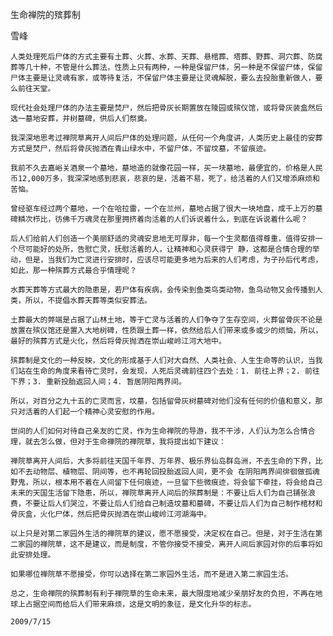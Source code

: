 生命禅院的殡葬制

雪峰


    人类处理死后尸体的方式主要有土葬、火葬、水葬、天葬、悬棺葬、塔葬、野葬、洞穴葬、防腐葬等几十种，不管是什么葬法，性质上只有两种，一种是保留尸体，另一种是不保留尸体，保留尸体主要是让灵魂有家，或等待复活，不保留尸体主要是让灵魂解脱，要么去投胎重新做人，要么前往天堂。

    现代社会处理尸体的办法主要是焚尸，然后把骨灰长期置放在陵园或殡仪馆，或将骨灰装盒然后选一墓地安葬，并树墓碑，供后人们祭奠。

    我深深地思考过禅院草离开人间后尸体的处理问题，从任何一个角度讲，人类历史上最佳的安葬方式是焚尸，然后将骨灰抛洒在青山绿水中，不留尸体，不留坟墓，不留痕迹。

    我前不久去嘉峪关酒泉一个墓地，墓地造的就像花园一样，买一块墓地，最便宜的，价格是人民币12,000万多，我深深地感到悲哀，悲哀的是，活着不易，死了，给活着的人们又增添麻烦和苦恼。

    曾经驱车经过两个墓地，一个在哈拉雷，一个在兰州，墓地占据了很大一块地盘，成千上万的墓碑鳞次栉比，彷佛千万魂灵在那里拥挤着向活着的人们诉说着什么，到底在诉说着什么呢？

    后人们给前人们创造一个美丽舒适的灵魂安息地无可厚非，每一个生灵都值得尊重，值得安排一个尽可能好的处所，告慰亡灵，抚慰活着的人，让精神和心灵获得宁 静，这都是合情合理的举动，但是，当我们为亡灵进行安排时，应该尽可能更多地为后来的人们考虑，为子孙后代考虑，如此，那一种殡葬方式最合乎情理呢？

    水葬天葬等方式最大的隐患是，若尸体有疾病，会传染到鱼类鸟类动物，鱼鸟动物又会传播到人类，所以，不提倡水葬天葬等类似安葬法。

    土葬最大的弊端是占据了山林土地，等于亡灵与活着的人们争夺了生存空间，火葬留骨灰不论是放置在殡仪馆还是置入大地树碑，性质跟土葬一样，依然给后人们带来或多或少的烦恼，所以，最好的殡葬方式是火化，然后将骨灰抛洒在崇山峻岭江河大地中。

    殡葬制是文化的一种反映，文化的形成基于人们对大自然、人类社会、人生生命等的认识，当我们站在生命的角度来看待亡灵时，会发现，人死后灵魂前往四个去处：1. 前往上界；2. 前往下界；3. 重新投胎返回人间；4. 暂居阴阳两界间。

    所以，对百分之九十五的亡灵而言，坟墓，包括留骨灰树墓碑对他们没有任何的价值和意义，那只对活着的人们起一个精神心灵安慰的作用。

    世间的人们如何对待自己亲友的亡灵，作为生命禅院的导游，我不干涉，人们认为怎么合情合理，就去怎么做，但对于生命禅院的禅院草，我将提出如下建议：

    禅院草离开人间后，大多将前往天国千年界、万年界、极乐界仙岛群岛洲，不去生命的下界，比如不去动物层、植物层、阴间等，也不再轮回投胎返回人间，更不会 在阴阳两界间徘徊做孤魂野鬼，所以，根本用不着在人间留下任何痕迹，一旦留下些微痕迹，将会留下牵挂，将会给自己未来的天国生活留下隐患，所以，禅院草离开人间后的殡葬制是：不要让后人们为自己铺张浪费，不要让后人们哭泣，不要让后人们给自己制造坟墓和墓碑，不要让后人们为自己制作棺材和骨灰盒，火化尸体，然后把骨灰抛洒在崇山峻岭江河湖海中。

    以上只是对第二家园外生活的禅院草的建议，愿不愿接受，决定权在自己。但是，对于生活在第二家园的禅院草，这不是建议，而是制度，不管你接受不接受，离开人间后家园对你的后事将如此安排处理。

    如果哪位禅院草不愿接受，你可以选择在第二家园外生活，而不是进入第二家园生活。

    总之，生命禅院的殡葬制有利于禅院草的生命未来，最大限度地减少亲朋好友的负担，不再在地球上占据空间而给后人们带来麻烦，这是文明的象征，是文化升华的标志。

    2009/7/15



